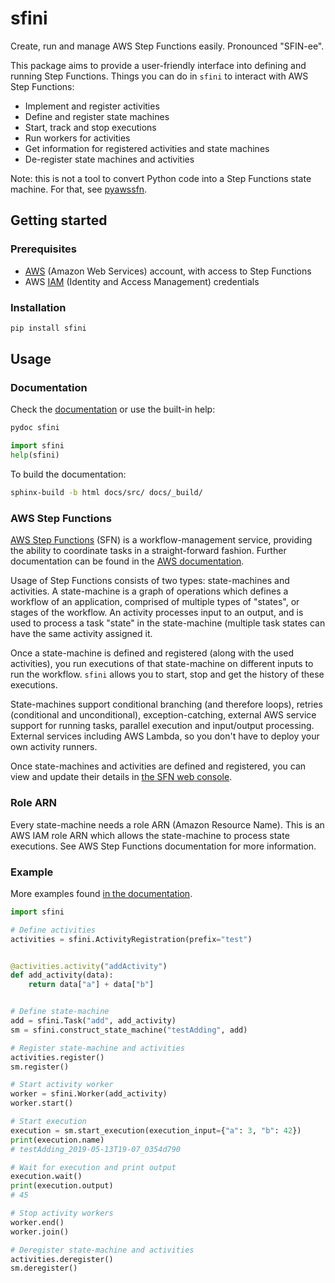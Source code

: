 # sfini
Create, run and manage AWS Step Functions easily. Pronounced "SFIN-ee".

This package aims to provide a user-friendly interface into defining and
running Step Functions. Things you can do in `sfini` to interact with AWS Step
Functions:
* Implement and register activities
* Define and register state machines
* Start, track and stop executions
* Run workers for activities
* Get information for registered activities and state machines
* De-register state machines and activities

Note: this is not a tool to convert Python code into a Step Functions state
machine. For that, see [pyawssfn](https://github.com/bennorth/pyawssfn).

## Getting started
### Prerequisites
* [AWS](https://aws.amazon.com/) (Amazon Web Services) account, with
  access to Step Functions
* AWS [IAM](https://aws.amazon.com/iam/) (Identity and Access Management)
  credentials

### Installation
```bash
pip install sfini
```

## Usage
### Documentation
Check the [documentation](https://Epic_Wink.gitlab.io/aws-sfn-service) or use
the built-in help:
```bash
pydoc sfini
```

```python
import sfini
help(sfini)
```

To build the documentation:
```bash
sphinx-build -b html docs/src/ docs/_build/
```

### AWS Step Functions
[AWS Step Functions](https://aws.amazon.com/step-functions/) (SFN) is a
workflow-management service, providing the ability to coordinate tasks in a
straight-forward fashion. Further documentation can be found in the
[AWS documentation](
https://docs.aws.amazon.com/step-functions/latest/dg/welcome.html).

Usage of Step Functions consists of two types: state-machines and activities.
A state-machine is a graph of operations which defines a workflow of an
application, comprised of multiple types of "states", or stages of the
workflow. An activity processes input to an output, and is used to process a
task "state" in the state-machine (multiple task states can have the same
activity assigned it.

Once a state-machine is defined and registered (along with the used
activities), you run executions of that state-machine on different inputs to
run the workflow. `sfini` allows you to start, stop and get the history of
these executions.

State-machines support conditional branching (and therefore loops), retries
(conditional and unconditional), exception-catching, external AWS service
support for running tasks, parallel execution and input/output processing.
External services including AWS Lambda, so you don't have to deploy your own
activity runners.

Once state-machines and activities are defined and registered, you can view and
update their details in [the SFN web console](
https://console.aws.amazon.com/states/home?#/).

### Role ARN
Every state-machine needs a role ARN (Amazon Resource Name). This is an AWS IAM
role ARN which allows the state-machine to process state executions. See AWS
Step Functions documentation for more information.

### Example
More examples found [in the documentation](
https://Epic_Wink.gitlab.io/aws-sfn-service/examples.html).

```python
import sfini

# Define activities
activities = sfini.ActivityRegistration(prefix="test")


@activities.activity("addActivity")
def add_activity(data):
    return data["a"] + data["b"]


# Define state-machine
add = sfini.Task("add", add_activity)
sm = sfini.construct_state_machine("testAdding", add)

# Register state-machine and activities
activities.register()
sm.register()

# Start activity worker
worker = sfini.Worker(add_activity)
worker.start()

# Start execution
execution = sm.start_execution(execution_input={"a": 3, "b": 42})
print(execution.name)
# testAdding_2019-05-13T19-07_0354d790

# Wait for execution and print output
execution.wait()
print(execution.output)
# 45

# Stop activity workers
worker.end()
worker.join()

# Deregister state-machine and activities
activities.deregister()
sm.deregister()
```
